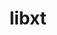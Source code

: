 ---
title: "libxt"
layout: cache
categories: [package, develop]
meta: {"compilers": ["gcc@=11.1.0", "gcc@=11.4.0", "gcc@=13.2.0", "gcc@=9.4.0", "oneapi@=2024.2.1"], "num_specs": 53, "num_specs_by_stack": {"data-vis-sdk": 5, "e4s": 10, "e4s-neoverse_v1": 4, "e4s-oneapi": 8, "e4s-power": 1, "e4s-rocm-external": 5, "gpu-tests": 15, "hep": 5, "ml-linux-x86_64-rocm": 5, "root": 53}, "oss": ["ubuntu20.04", "ubuntu22.04", "ubuntu24.04"], "platforms": ["linux"], "stacks": ["data-vis-sdk", "e4s", "e4s-neoverse_v1", "e4s-oneapi", "e4s-power", "e4s-rocm-external", "gpu-tests", "hep", "ml-linux-x86_64-rocm", "root"], "targets": ["neoverse_v1", "ppc64le", "x86_64_v3"], "versions": ["1.1.5", "1.3.0", "1.3.1"]}
spec_details: [{"compiler": "gcc@=11.4.0", "hash": "2iievhcvpdrnmurgsgf7jeqtka3jku2h", "os": "ubuntu22.04", "platform": "linux", "size": "-", "stacks": ["hep", "root"], "tarball": "https://binaries.spack.io/develop/build_cache/linux-ubuntu22.04-x86_64_v3/gcc-11.4.0/libxt-1.3.1/linux-ubuntu22.04-x86_64_v3-gcc-11.4.0-libxt-1.3.1-2iievhcvpdrnmurgsgf7jeqtka3jku2h.spack", "target": "x86_64_v3", "variants": ["build_system=autotools"], "versions": ["1.3.1"]}, {"compiler": "gcc@=11.1.0", "hash": "32ab2zwhnwyyzsuayciny7xd3nn3oy4m", "os": "ubuntu20.04", "platform": "linux", "size": "-", "stacks": ["gpu-tests", "root"], "tarball": "https://binaries.spack.io/develop/build_cache/linux-ubuntu20.04-x86_64_v3/gcc-11.1.0/libxt-1.1.5/linux-ubuntu20.04-x86_64_v3-gcc-11.1.0-libxt-1.1.5-32ab2zwhnwyyzsuayciny7xd3nn3oy4m.spack", "target": "x86_64_v3", "variants": ["build_system=autotools"], "versions": ["1.1.5"]}, {"compiler": "oneapi@=2024.2.1", "hash": "3fvpv6hzhlyxtqsfi2pcp576fjpnmb7a", "os": "ubuntu22.04", "platform": "linux", "size": "-", "stacks": ["e4s-oneapi", "root"], "tarball": "https://binaries.spack.io/develop/build_cache/linux-ubuntu22.04-x86_64_v3/oneapi-2024.2.1/libxt-1.3.1/linux-ubuntu22.04-x86_64_v3-oneapi-2024.2.1-libxt-1.3.1-3fvpv6hzhlyxtqsfi2pcp576fjpnmb7a.spack", "target": "x86_64_v3", "variants": ["build_system=autotools"], "versions": ["1.3.1"]}, {"compiler": "oneapi@=2024.2.1", "hash": "63vvhfongle63sugtof2mipv56ph5tjs", "os": "ubuntu22.04", "platform": "linux", "size": "-", "stacks": ["e4s-oneapi", "root"], "tarball": "https://binaries.spack.io/develop/build_cache/linux-ubuntu22.04-x86_64_v3/oneapi-2024.2.1/libxt-1.3.1/linux-ubuntu22.04-x86_64_v3-oneapi-2024.2.1-libxt-1.3.1-63vvhfongle63sugtof2mipv56ph5tjs.spack", "target": "x86_64_v3", "variants": ["build_system=autotools"], "versions": ["1.3.1"]}, {"compiler": "gcc@=9.4.0", "hash": "6l3esn37sm4me5e5btxtiwnrctgjqgs4", "os": "ubuntu20.04", "platform": "linux", "size": "-", "stacks": ["e4s-power", "root"], "tarball": "https://binaries.spack.io/develop/build_cache/linux-ubuntu20.04-ppc64le/gcc-9.4.0/libxt-1.3.0/linux-ubuntu20.04-ppc64le-gcc-9.4.0-libxt-1.3.0-6l3esn37sm4me5e5btxtiwnrctgjqgs4.spack", "target": "ppc64le", "variants": ["build_system=autotools"], "versions": ["1.3.0"]}, {"compiler": "gcc@=11.4.0", "hash": "6mrlnm54fcdkw4gobnjmyivztadohm6i", "os": "ubuntu22.04", "platform": "linux", "size": "-", "stacks": ["e4s", "e4s-rocm-external", "root"], "tarball": "https://binaries.spack.io/develop/build_cache/linux-ubuntu22.04-x86_64_v3/gcc-11.4.0/libxt-1.3.1/linux-ubuntu22.04-x86_64_v3-gcc-11.4.0-libxt-1.3.1-6mrlnm54fcdkw4gobnjmyivztadohm6i.spack", "target": "x86_64_v3", "variants": ["build_system=autotools"], "versions": ["1.3.1"]}, {"compiler": "gcc@=11.1.0", "hash": "7azvh5ksrz2uqso65d5dilyogm4mrb23", "os": "ubuntu20.04", "platform": "linux", "size": "-", "stacks": ["gpu-tests", "root"], "tarball": "https://binaries.spack.io/develop/build_cache/linux-ubuntu20.04-x86_64_v3/gcc-11.1.0/libxt-1.1.5/linux-ubuntu20.04-x86_64_v3-gcc-11.1.0-libxt-1.1.5-7azvh5ksrz2uqso65d5dilyogm4mrb23.spack", "target": "x86_64_v3", "variants": ["build_system=autotools"], "versions": ["1.1.5"]}, {"compiler": "gcc@=11.4.0", "hash": "7kd4xi3pxzfpiyw5lppbzrzwqae4t4ho", "os": "ubuntu22.04", "platform": "linux", "size": "-", "stacks": ["e4s", "root"], "tarball": "https://binaries.spack.io/develop/build_cache/linux-ubuntu22.04-x86_64_v3/gcc-11.4.0/libxt-1.3.0/linux-ubuntu22.04-x86_64_v3-gcc-11.4.0-libxt-1.3.0-7kd4xi3pxzfpiyw5lppbzrzwqae4t4ho.spack", "target": "x86_64_v3", "variants": ["build_system=autotools"], "versions": ["1.3.0"]}, {"compiler": "gcc@=11.1.0", "hash": "7mdqdf47v5v6xmgtwja4xryzjtz4jhfd", "os": "ubuntu20.04", "platform": "linux", "size": "-", "stacks": ["gpu-tests", "root"], "tarball": "https://binaries.spack.io/develop/build_cache/linux-ubuntu20.04-x86_64_v3/gcc-11.1.0/libxt-1.1.5/linux-ubuntu20.04-x86_64_v3-gcc-11.1.0-libxt-1.1.5-7mdqdf47v5v6xmgtwja4xryzjtz4jhfd.spack", "target": "x86_64_v3", "variants": ["build_system=autotools"], "versions": ["1.1.5"]}, {"compiler": "gcc@=11.4.0", "hash": "7trqflg5haahyehhoml3bqunmn3d3gl3", "os": "ubuntu22.04", "platform": "linux", "size": "-", "stacks": ["e4s-neoverse_v1", "root"], "tarball": "https://binaries.spack.io/develop/build_cache/linux-ubuntu22.04-neoverse_v1/gcc-11.4.0/libxt-1.3.0/linux-ubuntu22.04-neoverse_v1-gcc-11.4.0-libxt-1.3.0-7trqflg5haahyehhoml3bqunmn3d3gl3.spack", "target": "neoverse_v1", "variants": ["build_system=autotools"], "versions": ["1.3.0"]}, {"compiler": "gcc@=11.1.0", "hash": "bdv5uqwn7wr5ssadbryzpvz6y4opyoqa", "os": "ubuntu20.04", "platform": "linux", "size": "-", "stacks": ["gpu-tests", "root"], "tarball": "https://binaries.spack.io/develop/build_cache/linux-ubuntu20.04-x86_64_v3/gcc-11.1.0/libxt-1.1.5/linux-ubuntu20.04-x86_64_v3-gcc-11.1.0-libxt-1.1.5-bdv5uqwn7wr5ssadbryzpvz6y4opyoqa.spack", "target": "x86_64_v3", "variants": ["build_system=autotools"], "versions": ["1.1.5"]}, {"compiler": "oneapi@=2024.2.1", "hash": "bl423vjzjagovtiblu6rcap5fkiyzluu", "os": "ubuntu22.04", "platform": "linux", "size": "-", "stacks": ["e4s-oneapi", "root"], "tarball": "https://binaries.spack.io/develop/build_cache/linux-ubuntu22.04-x86_64_v3/oneapi-2024.2.1/libxt-1.3.1/linux-ubuntu22.04-x86_64_v3-oneapi-2024.2.1-libxt-1.3.1-bl423vjzjagovtiblu6rcap5fkiyzluu.spack", "target": "x86_64_v3", "variants": ["build_system=autotools"], "versions": ["1.3.1"]}, {"compiler": "gcc@=11.4.0", "hash": "bvujqdgc6ngqyf3n6ttqtj32nf3vjtd5", "os": "ubuntu22.04", "platform": "linux", "size": "-", "stacks": ["hep", "root"], "tarball": "https://binaries.spack.io/develop/build_cache/linux-ubuntu22.04-x86_64_v3/gcc-11.4.0/libxt-1.3.0/linux-ubuntu22.04-x86_64_v3-gcc-11.4.0-libxt-1.3.0-bvujqdgc6ngqyf3n6ttqtj32nf3vjtd5.spack", "target": "x86_64_v3", "variants": ["build_system=autotools"], "versions": ["1.3.0"]}, {"compiler": "gcc@=11.4.0", "hash": "c7phf4qosc2rot4upreqzhq544huav3h", "os": "ubuntu22.04", "platform": "linux", "size": "-", "stacks": ["hep", "root"], "tarball": "https://binaries.spack.io/develop/build_cache/linux-ubuntu22.04-x86_64_v3/gcc-11.4.0/libxt-1.3.0/linux-ubuntu22.04-x86_64_v3-gcc-11.4.0-libxt-1.3.0-c7phf4qosc2rot4upreqzhq544huav3h.spack", "target": "x86_64_v3", "variants": ["build_system=autotools"], "versions": ["1.3.0"]}, {"compiler": "gcc@=11.1.0", "hash": "czbflam3o2lrzy43hv3feljpw5pxksyw", "os": "ubuntu20.04", "platform": "linux", "size": "-", "stacks": ["gpu-tests", "root"], "tarball": "https://binaries.spack.io/develop/build_cache/linux-ubuntu20.04-x86_64_v3/gcc-11.1.0/libxt-1.1.5/linux-ubuntu20.04-x86_64_v3-gcc-11.1.0-libxt-1.1.5-czbflam3o2lrzy43hv3feljpw5pxksyw.spack", "target": "x86_64_v3", "variants": ["build_system=autotools"], "versions": ["1.1.5"]}, {"compiler": "gcc@=11.4.0", "hash": "d6geegkdqv7yaj2ntx6nbjhh4u67hj4j", "os": "ubuntu22.04", "platform": "linux", "size": "-", "stacks": ["e4s", "root"], "tarball": "https://binaries.spack.io/develop/build_cache/linux-ubuntu22.04-x86_64_v3/gcc-11.4.0/libxt-1.3.1/linux-ubuntu22.04-x86_64_v3-gcc-11.4.0-libxt-1.3.1-d6geegkdqv7yaj2ntx6nbjhh4u67hj4j.spack", "target": "x86_64_v3", "variants": ["build_system=autotools"], "versions": ["1.3.1"]}, {"compiler": "oneapi@=2024.2.1", "hash": "ddpq7pgftfp2pun4iezxba4u7vzxrzve", "os": "ubuntu22.04", "platform": "linux", "size": "-", "stacks": ["e4s-oneapi", "root"], "tarball": "https://binaries.spack.io/develop/build_cache/linux-ubuntu22.04-x86_64_v3/oneapi-2024.2.1/libxt-1.3.0/linux-ubuntu22.04-x86_64_v3-oneapi-2024.2.1-libxt-1.3.0-ddpq7pgftfp2pun4iezxba4u7vzxrzve.spack", "target": "x86_64_v3", "variants": ["build_system=autotools"], "versions": ["1.3.0"]}, {"compiler": "gcc@=11.1.0", "hash": "dxbjlysleoxkiqmk7c5tnysdhmua6bzr", "os": "ubuntu20.04", "platform": "linux", "size": "-", "stacks": ["data-vis-sdk", "root"], "tarball": "https://binaries.spack.io/develop/build_cache/linux-ubuntu20.04-x86_64_v3/gcc-11.1.0/libxt-1.3.1/linux-ubuntu20.04-x86_64_v3-gcc-11.1.0-libxt-1.3.1-dxbjlysleoxkiqmk7c5tnysdhmua6bzr.spack", "target": "x86_64_v3", "variants": ["build_system=autotools"], "versions": ["1.3.1"]}, {"compiler": "gcc@=13.2.0", "hash": "e6dqmjblx4bp37pzq6firnkcdjk56l3f", "os": "ubuntu24.04", "platform": "linux", "size": "-", "stacks": ["ml-linux-x86_64-rocm", "root"], "tarball": "https://binaries.spack.io/develop/build_cache/linux-ubuntu24.04-x86_64_v3/gcc-13.2.0/libxt-1.3.1/linux-ubuntu24.04-x86_64_v3-gcc-13.2.0-libxt-1.3.1-e6dqmjblx4bp37pzq6firnkcdjk56l3f.spack", "target": "x86_64_v3", "variants": ["build_system=autotools"], "versions": ["1.3.1"]}, {"compiler": "gcc@=11.4.0", "hash": "f2flqy336hwsbnmgqiapwvgl2okbezoa", "os": "ubuntu22.04", "platform": "linux", "size": "-", "stacks": ["e4s-neoverse_v1", "root"], "tarball": "https://binaries.spack.io/develop/build_cache/linux-ubuntu22.04-neoverse_v1/gcc-11.4.0/libxt-1.3.0/linux-ubuntu22.04-neoverse_v1-gcc-11.4.0-libxt-1.3.0-f2flqy336hwsbnmgqiapwvgl2okbezoa.spack", "target": "neoverse_v1", "variants": ["build_system=autotools"], "versions": ["1.3.0"]}, {"compiler": "gcc@=11.1.0", "hash": "fsusxe6zjryfalb4fn3phggwls66rj2u", "os": "ubuntu20.04", "platform": "linux", "size": "-", "stacks": ["data-vis-sdk", "root"], "tarball": "https://binaries.spack.io/develop/build_cache/linux-ubuntu20.04-x86_64_v3/gcc-11.1.0/libxt-1.3.0/linux-ubuntu20.04-x86_64_v3-gcc-11.1.0-libxt-1.3.0-fsusxe6zjryfalb4fn3phggwls66rj2u.spack", "target": "x86_64_v3", "variants": ["build_system=autotools"], "versions": ["1.3.0"]}, {"compiler": "gcc@=11.1.0", "hash": "grgnf7rwcjonahk6xpaqzczharcusxux", "os": "ubuntu20.04", "platform": "linux", "size": "-", "stacks": ["gpu-tests", "root"], "tarball": "https://binaries.spack.io/develop/build_cache/linux-ubuntu20.04-x86_64_v3/gcc-11.1.0/libxt-1.1.5/linux-ubuntu20.04-x86_64_v3-gcc-11.1.0-libxt-1.1.5-grgnf7rwcjonahk6xpaqzczharcusxux.spack", "target": "x86_64_v3", "variants": ["build_system=autotools"], "versions": ["1.1.5"]}, {"compiler": "oneapi@=2024.2.1", "hash": "h7fi2jhe2lehxmfaagsww3rixsmlngio", "os": "ubuntu22.04", "platform": "linux", "size": "-", "stacks": ["e4s-oneapi", "root"], "tarball": "https://binaries.spack.io/develop/build_cache/linux-ubuntu22.04-x86_64_v3/oneapi-2024.2.1/libxt-1.3.0/linux-ubuntu22.04-x86_64_v3-oneapi-2024.2.1-libxt-1.3.0-h7fi2jhe2lehxmfaagsww3rixsmlngio.spack", "target": "x86_64_v3", "variants": ["build_system=autotools"], "versions": ["1.3.0"]}, {"compiler": "gcc@=11.1.0", "hash": "hc3nyyvzwr2ktblorpyrpi4keboq3vdx", "os": "ubuntu20.04", "platform": "linux", "size": "-", "stacks": ["gpu-tests", "root"], "tarball": "https://binaries.spack.io/develop/build_cache/linux-ubuntu20.04-x86_64_v3/gcc-11.1.0/libxt-1.1.5/linux-ubuntu20.04-x86_64_v3-gcc-11.1.0-libxt-1.1.5-hc3nyyvzwr2ktblorpyrpi4keboq3vdx.spack", "target": "x86_64_v3", "variants": ["build_system=autotools"], "versions": ["1.1.5"]}, {"compiler": "gcc@=11.4.0", "hash": "hff6uxgg2ant5oyo7bihnf6n3wfw4jnt", "os": "ubuntu22.04", "platform": "linux", "size": "-", "stacks": ["e4s-neoverse_v1", "root"], "tarball": "https://binaries.spack.io/develop/build_cache/linux-ubuntu22.04-neoverse_v1/gcc-11.4.0/libxt-1.3.0/linux-ubuntu22.04-neoverse_v1-gcc-11.4.0-libxt-1.3.0-hff6uxgg2ant5oyo7bihnf6n3wfw4jnt.spack", "target": "neoverse_v1", "variants": ["build_system=autotools"], "versions": ["1.3.0"]}, {"compiler": "gcc@=11.4.0", "hash": "i7a5pibbj3q5vpfs4oickuqg4ppmvxvb", "os": "ubuntu22.04", "platform": "linux", "size": "-", "stacks": ["hep", "root"], "tarball": "https://binaries.spack.io/develop/build_cache/linux-ubuntu22.04-x86_64_v3/gcc-11.4.0/libxt-1.3.0/linux-ubuntu22.04-x86_64_v3-gcc-11.4.0-libxt-1.3.0-i7a5pibbj3q5vpfs4oickuqg4ppmvxvb.spack", "target": "x86_64_v3", "variants": ["build_system=autotools"], "versions": ["1.3.0"]}, {"compiler": "gcc@=11.1.0", "hash": "io3be2hxfuiysqbwx7qm3tigo7kpnoax", "os": "ubuntu20.04", "platform": "linux", "size": "-", "stacks": ["gpu-tests", "root"], "tarball": "https://binaries.spack.io/develop/build_cache/linux-ubuntu20.04-x86_64_v3/gcc-11.1.0/libxt-1.1.5/linux-ubuntu20.04-x86_64_v3-gcc-11.1.0-libxt-1.1.5-io3be2hxfuiysqbwx7qm3tigo7kpnoax.spack", "target": "x86_64_v3", "variants": ["build_system=autotools"], "versions": ["1.1.5"]}, {"compiler": "gcc@=11.1.0", "hash": "iuuc2wcycctdkl6umgufnlxhphsxx5g2", "os": "ubuntu20.04", "platform": "linux", "size": "-", "stacks": ["gpu-tests", "root"], "tarball": "https://binaries.spack.io/develop/build_cache/linux-ubuntu20.04-x86_64_v3/gcc-11.1.0/libxt-1.1.5/linux-ubuntu20.04-x86_64_v3-gcc-11.1.0-libxt-1.1.5-iuuc2wcycctdkl6umgufnlxhphsxx5g2.spack", "target": "x86_64_v3", "variants": ["build_system=autotools"], "versions": ["1.1.5"]}, {"compiler": "gcc@=11.1.0", "hash": "josesiurv5qcoc6owbxcx3fc2xzsqv3t", "os": "ubuntu20.04", "platform": "linux", "size": "-", "stacks": ["data-vis-sdk", "root"], "tarball": "https://binaries.spack.io/develop/build_cache/linux-ubuntu20.04-x86_64_v3/gcc-11.1.0/libxt-1.3.0/linux-ubuntu20.04-x86_64_v3-gcc-11.1.0-libxt-1.3.0-josesiurv5qcoc6owbxcx3fc2xzsqv3t.spack", "target": "x86_64_v3", "variants": ["build_system=autotools"], "versions": ["1.3.0"]}, {"compiler": "gcc@=11.4.0", "hash": "jrlotqphy2ithmt7suen2keaqfg5w473", "os": "ubuntu22.04", "platform": "linux", "size": "-", "stacks": ["e4s", "e4s-rocm-external", "root"], "tarball": "https://binaries.spack.io/develop/build_cache/linux-ubuntu22.04-x86_64_v3/gcc-11.4.0/libxt-1.3.0/linux-ubuntu22.04-x86_64_v3-gcc-11.4.0-libxt-1.3.0-jrlotqphy2ithmt7suen2keaqfg5w473.spack", "target": "x86_64_v3", "variants": ["build_system=autotools"], "versions": ["1.3.0"]}, {"compiler": "gcc@=13.2.0", "hash": "katk2nkh66qp34u4eyttm6xn6djtji53", "os": "ubuntu24.04", "platform": "linux", "size": "-", "stacks": ["ml-linux-x86_64-rocm", "root"], "tarball": "https://binaries.spack.io/develop/build_cache/linux-ubuntu24.04-x86_64_v3/gcc-13.2.0/libxt-1.3.0/linux-ubuntu24.04-x86_64_v3-gcc-13.2.0-libxt-1.3.0-katk2nkh66qp34u4eyttm6xn6djtji53.spack", "target": "x86_64_v3", "variants": ["build_system=autotools"], "versions": ["1.3.0"]}, {"compiler": "gcc@=11.4.0", "hash": "kdpo5bukfu6dmsl5jynzkewdwh2qcia5", "os": "ubuntu22.04", "platform": "linux", "size": "-", "stacks": ["e4s", "e4s-rocm-external", "root"], "tarball": "https://binaries.spack.io/develop/build_cache/linux-ubuntu22.04-x86_64_v3/gcc-11.4.0/libxt-1.3.0/linux-ubuntu22.04-x86_64_v3-gcc-11.4.0-libxt-1.3.0-kdpo5bukfu6dmsl5jynzkewdwh2qcia5.spack", "target": "x86_64_v3", "variants": ["build_system=autotools"], "versions": ["1.3.0"]}, {"compiler": "gcc@=11.1.0", "hash": "kejre5fpi5o4viw66gv46ksirfic3kib", "os": "ubuntu20.04", "platform": "linux", "size": "-", "stacks": ["gpu-tests", "root"], "tarball": "https://binaries.spack.io/develop/build_cache/linux-ubuntu20.04-x86_64_v3/gcc-11.1.0/libxt-1.1.5/linux-ubuntu20.04-x86_64_v3-gcc-11.1.0-libxt-1.1.5-kejre5fpi5o4viw66gv46ksirfic3kib.spack", "target": "x86_64_v3", "variants": ["build_system=autotools"], "versions": ["1.1.5"]}, {"compiler": "gcc@=11.1.0", "hash": "ljagemgnlh4mssnm56a5oo6ggbt34clg", "os": "ubuntu20.04", "platform": "linux", "size": "-", "stacks": ["gpu-tests", "root"], "tarball": "https://binaries.spack.io/develop/build_cache/linux-ubuntu20.04-x86_64_v3/gcc-11.1.0/libxt-1.1.5/linux-ubuntu20.04-x86_64_v3-gcc-11.1.0-libxt-1.1.5-ljagemgnlh4mssnm56a5oo6ggbt34clg.spack", "target": "x86_64_v3", "variants": ["build_system=autotools"], "versions": ["1.1.5"]}, {"compiler": "gcc@=11.1.0", "hash": "lvtrwztes3npj2yfpi7qkat2cvj2lwsk", "os": "ubuntu20.04", "platform": "linux", "size": "-", "stacks": ["data-vis-sdk", "root"], "tarball": "https://binaries.spack.io/develop/build_cache/linux-ubuntu20.04-x86_64_v3/gcc-11.1.0/libxt-1.3.1/linux-ubuntu20.04-x86_64_v3-gcc-11.1.0-libxt-1.3.1-lvtrwztes3npj2yfpi7qkat2cvj2lwsk.spack", "target": "x86_64_v3", "variants": ["build_system=autotools"], "versions": ["1.3.1"]}, {"compiler": "oneapi@=2024.2.1", "hash": "mupiidf5bwzruvwg7iex7n4qtqxozksb", "os": "ubuntu22.04", "platform": "linux", "size": "-", "stacks": ["e4s-oneapi", "root"], "tarball": "https://binaries.spack.io/develop/build_cache/linux-ubuntu22.04-x86_64_v3/oneapi-2024.2.1/libxt-1.3.0/linux-ubuntu22.04-x86_64_v3-oneapi-2024.2.1-libxt-1.3.0-mupiidf5bwzruvwg7iex7n4qtqxozksb.spack", "target": "x86_64_v3", "variants": ["build_system=autotools"], "versions": ["1.3.0"]}, {"compiler": "oneapi@=2024.2.1", "hash": "nsarcc6zwxf47mso4eytxj4f5n4qjmse", "os": "ubuntu22.04", "platform": "linux", "size": "-", "stacks": ["e4s-oneapi", "root"], "tarball": "https://binaries.spack.io/develop/build_cache/linux-ubuntu22.04-x86_64_v3/oneapi-2024.2.1/libxt-1.3.0/linux-ubuntu22.04-x86_64_v3-oneapi-2024.2.1-libxt-1.3.0-nsarcc6zwxf47mso4eytxj4f5n4qjmse.spack", "target": "x86_64_v3", "variants": ["build_system=autotools"], "versions": ["1.3.0"]}, {"compiler": "gcc@=11.1.0", "hash": "nyovwwmyb3lhecjakmffeav4kzrhk6sy", "os": "ubuntu20.04", "platform": "linux", "size": "-", "stacks": ["gpu-tests", "root"], "tarball": "https://binaries.spack.io/develop/build_cache/linux-ubuntu20.04-x86_64_v3/gcc-11.1.0/libxt-1.1.5/linux-ubuntu20.04-x86_64_v3-gcc-11.1.0-libxt-1.1.5-nyovwwmyb3lhecjakmffeav4kzrhk6sy.spack", "target": "x86_64_v3", "variants": ["build_system=autotools"], "versions": ["1.1.5"]}, {"compiler": "gcc@=13.2.0", "hash": "oef3rk4jxlihrknioaz2dhzfx2zjd6wt", "os": "ubuntu24.04", "platform": "linux", "size": "-", "stacks": ["ml-linux-x86_64-rocm", "root"], "tarball": "https://binaries.spack.io/develop/build_cache/linux-ubuntu24.04-x86_64_v3/gcc-13.2.0/libxt-1.3.0/linux-ubuntu24.04-x86_64_v3-gcc-13.2.0-libxt-1.3.0-oef3rk4jxlihrknioaz2dhzfx2zjd6wt.spack", "target": "x86_64_v3", "variants": ["build_system=autotools"], "versions": ["1.3.0"]}, {"compiler": "gcc@=11.1.0", "hash": "pujpam2rymretltwpytclp74qughaoxr", "os": "ubuntu20.04", "platform": "linux", "size": "-", "stacks": ["data-vis-sdk", "root"], "tarball": "https://binaries.spack.io/develop/build_cache/linux-ubuntu20.04-x86_64_v3/gcc-11.1.0/libxt-1.3.0/linux-ubuntu20.04-x86_64_v3-gcc-11.1.0-libxt-1.3.0-pujpam2rymretltwpytclp74qughaoxr.spack", "target": "x86_64_v3", "variants": ["build_system=autotools"], "versions": ["1.3.0"]}, {"compiler": "gcc@=11.4.0", "hash": "puxlfidkrpmroveixaeb5vidsml55syy", "os": "ubuntu22.04", "platform": "linux", "size": "-", "stacks": ["e4s", "e4s-rocm-external", "root"], "tarball": "https://binaries.spack.io/develop/build_cache/linux-ubuntu22.04-x86_64_v3/gcc-11.4.0/libxt-1.3.0/linux-ubuntu22.04-x86_64_v3-gcc-11.4.0-libxt-1.3.0-puxlfidkrpmroveixaeb5vidsml55syy.spack", "target": "x86_64_v3", "variants": ["build_system=autotools"], "versions": ["1.3.0"]}, {"compiler": "gcc@=13.2.0", "hash": "qjx72cqprnlf7r4nrrqqjmxea6fwd74l", "os": "ubuntu24.04", "platform": "linux", "size": "-", "stacks": ["ml-linux-x86_64-rocm", "root"], "tarball": "https://binaries.spack.io/develop/build_cache/linux-ubuntu24.04-x86_64_v3/gcc-13.2.0/libxt-1.3.1/linux-ubuntu24.04-x86_64_v3-gcc-13.2.0-libxt-1.3.1-qjx72cqprnlf7r4nrrqqjmxea6fwd74l.spack", "target": "x86_64_v3", "variants": ["build_system=autotools"], "versions": ["1.3.1"]}, {"compiler": "gcc@=11.1.0", "hash": "qtdepe5gly67n4rrxnsmdtaxtqawaowv", "os": "ubuntu20.04", "platform": "linux", "size": "-", "stacks": ["gpu-tests", "root"], "tarball": "https://binaries.spack.io/develop/build_cache/linux-ubuntu20.04-x86_64_v3/gcc-11.1.0/libxt-1.1.5/linux-ubuntu20.04-x86_64_v3-gcc-11.1.0-libxt-1.1.5-qtdepe5gly67n4rrxnsmdtaxtqawaowv.spack", "target": "x86_64_v3", "variants": ["build_system=autotools"], "versions": ["1.1.5"]}, {"compiler": "gcc@=11.4.0", "hash": "sjgpj52tc3ermmwecipuicvv3coh7cfj", "os": "ubuntu22.04", "platform": "linux", "size": "-", "stacks": ["e4s-neoverse_v1", "root"], "tarball": "https://binaries.spack.io/develop/build_cache/linux-ubuntu22.04-neoverse_v1/gcc-11.4.0/libxt-1.3.0/linux-ubuntu22.04-neoverse_v1-gcc-11.4.0-libxt-1.3.0-sjgpj52tc3ermmwecipuicvv3coh7cfj.spack", "target": "neoverse_v1", "variants": ["build_system=autotools"], "versions": ["1.3.0"]}, {"compiler": "gcc@=11.4.0", "hash": "ss5l5jv66nqc7ohl4qmk2kmcoy7fjucv", "os": "ubuntu22.04", "platform": "linux", "size": "-", "stacks": ["e4s", "root"], "tarball": "https://binaries.spack.io/develop/build_cache/linux-ubuntu22.04-x86_64_v3/gcc-11.4.0/libxt-1.3.0/linux-ubuntu22.04-x86_64_v3-gcc-11.4.0-libxt-1.3.0-ss5l5jv66nqc7ohl4qmk2kmcoy7fjucv.spack", "target": "x86_64_v3", "variants": ["build_system=autotools"], "versions": ["1.3.0"]}, {"compiler": "gcc@=11.4.0", "hash": "st65mvotgge5s6yrbi7pzx3pqyjded57", "os": "ubuntu22.04", "platform": "linux", "size": "-", "stacks": ["e4s", "root"], "tarball": "https://binaries.spack.io/develop/build_cache/linux-ubuntu22.04-x86_64_v3/gcc-11.4.0/libxt-1.3.1/linux-ubuntu22.04-x86_64_v3-gcc-11.4.0-libxt-1.3.1-st65mvotgge5s6yrbi7pzx3pqyjded57.spack", "target": "x86_64_v3", "variants": ["build_system=autotools"], "versions": ["1.3.1"]}, {"compiler": "gcc@=11.1.0", "hash": "trxflmd3qnwfnfiqqf3utkawn4ozjzfj", "os": "ubuntu20.04", "platform": "linux", "size": "-", "stacks": ["gpu-tests", "root"], "tarball": "https://binaries.spack.io/develop/build_cache/linux-ubuntu20.04-x86_64_v3/gcc-11.1.0/libxt-1.1.5/linux-ubuntu20.04-x86_64_v3-gcc-11.1.0-libxt-1.1.5-trxflmd3qnwfnfiqqf3utkawn4ozjzfj.spack", "target": "x86_64_v3", "variants": ["build_system=autotools"], "versions": ["1.1.5"]}, {"compiler": "gcc@=11.4.0", "hash": "uwycrqz6dri5sbyhkhnhaod4wy6umzz4", "os": "ubuntu22.04", "platform": "linux", "size": "-", "stacks": ["hep", "root"], "tarball": "https://binaries.spack.io/develop/build_cache/linux-ubuntu22.04-x86_64_v3/gcc-11.4.0/libxt-1.3.1/linux-ubuntu22.04-x86_64_v3-gcc-11.4.0-libxt-1.3.1-uwycrqz6dri5sbyhkhnhaod4wy6umzz4.spack", "target": "x86_64_v3", "variants": ["build_system=autotools"], "versions": ["1.3.1"]}, {"compiler": "oneapi@=2024.2.1", "hash": "vppmfpzs3uoza6uq3r4g7cszc35bpmuz", "os": "ubuntu22.04", "platform": "linux", "size": "-", "stacks": ["e4s-oneapi", "root"], "tarball": "https://binaries.spack.io/develop/build_cache/linux-ubuntu22.04-x86_64_v3/oneapi-2024.2.1/libxt-1.3.1/linux-ubuntu22.04-x86_64_v3-oneapi-2024.2.1-libxt-1.3.1-vppmfpzs3uoza6uq3r4g7cszc35bpmuz.spack", "target": "x86_64_v3", "variants": ["build_system=autotools"], "versions": ["1.3.1"]}, {"compiler": "gcc@=11.4.0", "hash": "wrdjnfant5qy7gl2ih3m5p4tji2zqpaq", "os": "ubuntu22.04", "platform": "linux", "size": "-", "stacks": ["e4s", "root"], "tarball": "https://binaries.spack.io/develop/build_cache/linux-ubuntu22.04-x86_64_v3/gcc-11.4.0/libxt-1.3.0/linux-ubuntu22.04-x86_64_v3-gcc-11.4.0-libxt-1.3.0-wrdjnfant5qy7gl2ih3m5p4tji2zqpaq.spack", "target": "x86_64_v3", "variants": ["build_system=autotools"], "versions": ["1.3.0"]}, {"compiler": "gcc@=13.2.0", "hash": "xmkba7veawovd2bh2yjnlckfbmikmjqd", "os": "ubuntu24.04", "platform": "linux", "size": "-", "stacks": ["ml-linux-x86_64-rocm", "root"], "tarball": "https://binaries.spack.io/develop/build_cache/linux-ubuntu24.04-x86_64_v3/gcc-13.2.0/libxt-1.3.0/linux-ubuntu24.04-x86_64_v3-gcc-13.2.0-libxt-1.3.0-xmkba7veawovd2bh2yjnlckfbmikmjqd.spack", "target": "x86_64_v3", "variants": ["build_system=autotools"], "versions": ["1.3.0"]}, {"compiler": "gcc@=11.1.0", "hash": "ymsrvbdhymja3ig56yc4vnfs6qrrx5kx", "os": "ubuntu20.04", "platform": "linux", "size": "-", "stacks": ["gpu-tests", "root"], "tarball": "https://binaries.spack.io/develop/build_cache/linux-ubuntu20.04-x86_64_v3/gcc-11.1.0/libxt-1.1.5/linux-ubuntu20.04-x86_64_v3-gcc-11.1.0-libxt-1.1.5-ymsrvbdhymja3ig56yc4vnfs6qrrx5kx.spack", "target": "x86_64_v3", "variants": ["build_system=autotools"], "versions": ["1.1.5"]}, {"compiler": "gcc@=11.4.0", "hash": "yvwp5dmgs5oxuo2kos3vqptik2jezwu5", "os": "ubuntu22.04", "platform": "linux", "size": "-", "stacks": ["e4s", "e4s-rocm-external", "root"], "tarball": "https://binaries.spack.io/develop/build_cache/linux-ubuntu22.04-x86_64_v3/gcc-11.4.0/libxt-1.3.1/linux-ubuntu22.04-x86_64_v3-gcc-11.4.0-libxt-1.3.1-yvwp5dmgs5oxuo2kos3vqptik2jezwu5.spack", "target": "x86_64_v3", "variants": ["build_system=autotools"], "versions": ["1.3.1"]}]
---